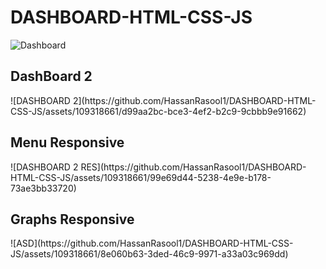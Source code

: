 # DASHBOARD-HTML-CSS-JS

![Dashboard](https://github.com/HassanRasool1/DASHBOARD-HTML-CSS-JS/assets/109318661/f8edc294-60e2-4f62-b550-09ae3544cca6)

<h2>DashBoard 2</h2>
![DASHBOARD 2](https://github.com/HassanRasool1/DASHBOARD-HTML-CSS-JS/assets/109318661/d99aa2bc-bce3-4ef2-b2c9-9cbbb9e91662)

<h2>Menu Responsive</h2>
![DASHBOARD 2 RES](https://github.com/HassanRasool1/DASHBOARD-HTML-CSS-JS/assets/109318661/99e69d44-5238-4e9e-b178-73ae3bb33720)

<h2>Graphs Responsive</h2>
![ASD](https://github.com/HassanRasool1/DASHBOARD-HTML-CSS-JS/assets/109318661/8e060b63-3ded-46c9-9971-a33a03c969dd)
